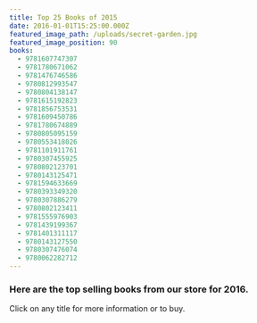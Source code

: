 ```yaml
---
title: Top 25 Books of 2015
date: 2016-01-01T15:25:00.000Z
featured_image_path: /uploads/secret-garden.jpg
featured_image_position: 90
books:
  - 9781607747307
  - 9781780671062
  - 9781476746586
  - 9780812993547
  - 9780804138147
  - 9781615192823
  - 9781856753531
  - 9781609450786
  - 9781780674889
  - 9780805095159
  - 9780553418026
  - 9781101911761
  - 9780307455925
  - 9780802123701
  - 9780143125471
  - 9781594633669
  - 9780393349320
  - 9780307886279
  - 9780802123411
  - 9781555976903
  - 9781439199367
  - 9781401311117
  - 9780143127550
  - 9780307476074
  - 9780062282712
---
```


### Here are the top selling books from our store for 2016.

Click on any title for more information or to buy.